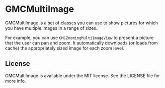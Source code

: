 # GMCMultiImage

GMCMultiImage is a set of classes you can use to show pictures for which you have multiple images in a range of sizes.

For example, you can use `GMCZoomingMultiImageView` to present a picture that the user can pan and zoom. It automatically downloads (or loads from cache) the appropriately sized image for each zoom level.

## License

GMCMultiImage is available under the MIT license. See the LICENSE file for more info.
